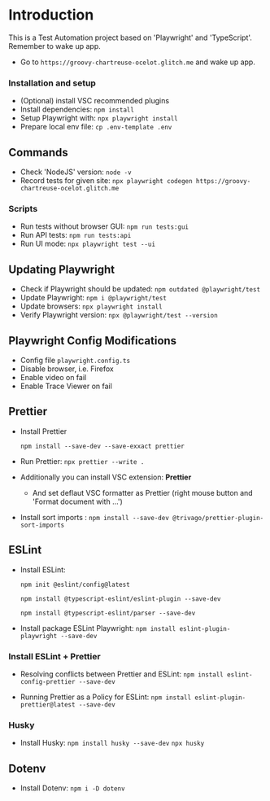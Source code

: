 # Introduction

This is a Test Automation project based on 'Playwright' and 'TypeScript'.
Remember to wake up app.

- Go to `https://groovy-chartreuse-ocelot.glitch.me` and wake up app.

### Installation and setup

- (Optional) install VSC recommended plugins
- Install dependencies: `npm install`
- Setup Playwright with: `npx playwright install`
- Prepare local env file: `cp .env-template .env`

## Commands

- Check 'NodeJS' version: `node -v`
- Record tests for given site:
  `npx playwright codegen https://groovy-chartreuse-ocelot.glitch.me`

### Scripts

- Run tests without browser GUI:
  `npm run tests:gui`
- Run API tests:
  `npm run tests:api`
- Run UI mode:
  `npx playwright test --ui`

## Updating Playwright

- Check if Playwright should be updated:
  `npm outdated @playwright/test`
- Update Playwright:
  `npm i @playwright/test`
- Update browsers:
  `npx playwright install`
- Verify Playwright version:
  `npx @playwright/test --version`

## Playwright Config Modifications

- Config file `playwright.config.ts`
- Disable browser, i.e. Firefox
- Enable video on fail
- Enable Trace Viewer on fail

## Prettier

- Install Prettier

  `npm install --save-dev --save-exxact prettier`

- Run Prettier:
  `npx prettier --write .`
- Additionally you can install VSC extension: **Prettier**

  - And set deflaut VSC formatter as Prettier (right mouse button and 'Format document with ...')

- Install sort imports : `npm install --save-dev @trivago/prettier-plugin-sort-imports`

## ESLint

- Install ESLint:

  `npm init @eslint/config@latest`

  `npm install @typescript-eslint/eslint-plugin --save-dev`

  `npm install @typescript-eslint/parser --save-dev`

- Install package ESLint Playwright:
  `npm install eslint-plugin-playwright --save-dev`

### Install ESLint + Prettier

- Resolving conflicts between Prettier and ESLint:
  `npm install eslint-config-prettier --save-dev`

- Running Prettier as a Policy for ESLint:
  `npm install eslint-plugin-prettier@latest --save-dev`

### Husky

- Install Husky:
  `npm install husky --save-dev`
  `npx husky`

## Dotenv

- Install Dotenv:
  `npm i -D dotenv`
